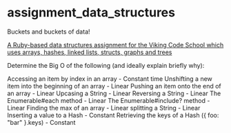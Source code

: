 # assignment_data_structures
Buckets and buckets of data!

[A Ruby-based data structures assignment for the Viking Code School which uses arrays, hashes, linked lists, structs, graphs and trees](http://www.vikingcodeschool.com)

Determine the Big O of the following (and ideally explain briefly why):

Accessing an item by index in an array - Constant time
Unshifting a new item into the beginning of an array - Linear
Pushing an item onto the end of an array - Linear
Upcasing a String - Linear
Reversing a String - Linear
The Enumerable#each method - Linear
The Enumerable#include? method - Linear
Finding the max of an array - Linear
splitting a String - Linear
Inserting a value to a Hash - Constant
Retrieving the keys of a Hash ({ foo: "bar" }.keys) - Constant
